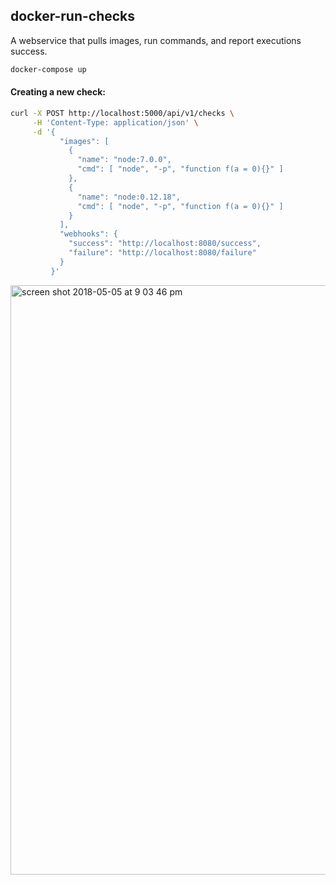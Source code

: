 ## docker-run-checks

A webservice that pulls images, run commands, and report executions success.

```bash
docker-compose up
```

#### Creating a new check:

```bash
curl -X POST http://localhost:5000/api/v1/checks \
     -H 'Content-Type: application/json' \
     -d '{
           "images": [
             {
               "name": "node:7.0.0",
               "cmd": [ "node", "-p", "function f(a = 0){}" ]
             },
             {
               "name": "node:0.12.18",
               "cmd": [ "node", "-p", "function f(a = 0){}" ]
             }
           ],
           "webhooks": {
             "success": "http://localhost:8080/success",
             "failure": "http://localhost:8080/failure"
           }
         }'
```

<img width="943" alt="screen shot 2018-05-05 at 9 03 46 pm" src="https://user-images.githubusercontent.com/2709086/39669665-d3262ab8-50a7-11e8-89a4-31ab719430ee.png">
